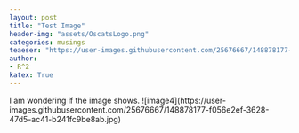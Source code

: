 ```yaml
---
layout: post
title: "Test Image"
header-img: "assets/OscatsLogo.png"
categories: musings
teaeser: "https://user-images.githubusercontent.com/25676667/148878177-f056e2ef-3628-47d5-ac41-b241fc9be8ab.jpg"
author:
- R^2
katex: True
---
```

<meta name="viewport" content="width=device-width, initial-scale=1">
<style>
.responsive {
  width: 75%;
  height: auto;
}
</style>
I am wondering if the image shows.
![image4](https://user-images.githubusercontent.com/25676667/148878177-f056e2ef-3628-47d5-ac41-b241fc9be8ab.jpg)



